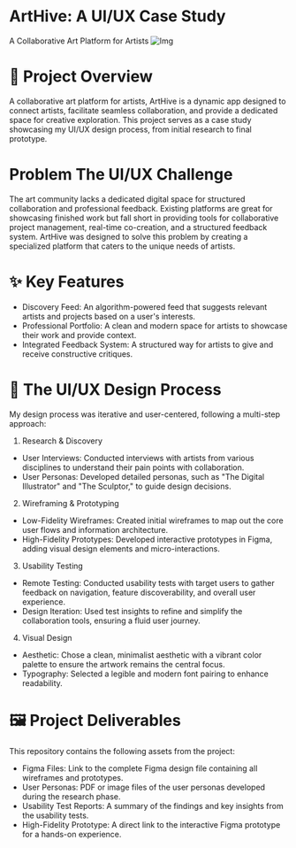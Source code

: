 # ArtHive: A UI/UX Case Study
A Collaborative Art Platform for Artists
![Img](https://github.com/user-attachments/assets/21b513a7-cd65-4b15-9583-1fad33b5f52d)
# 🎨 Project Overview
A collaborative art platform for artists, ArtHive is a dynamic app designed to connect artists, facilitate seamless collaboration, and provide a dedicated space for creative exploration. This project serves as a case study showcasing my UI/UX design process, from initial research to final prototype.

# Problem The UI/UX Challenge
The art community lacks a dedicated digital space for structured collaboration and professional feedback. Existing platforms are great for showcasing finished work but fall short in providing tools for collaborative project management, real-time co-creation, and a structured feedback system. ArtHive was designed to solve this problem by creating a specialized platform that caters to the unique needs of artists.

# ✨ Key Features
* Discovery Feed: An algorithm-powered feed that suggests relevant artists and projects based on a user's interests.
* Professional Portfolio: A clean and modern space for artists to showcase their work and provide context.
* Integrated Feedback System: A structured way for artists to give and receive constructive critiques.

# 🚀 The UI/UX Design Process
My design process was iterative and user-centered, following a multi-step approach:

1. Research & Discovery
* User Interviews: Conducted interviews with artists from various disciplines to understand their pain points with collaboration.
* User Personas: Developed detailed personas, such as "The Digital Illustrator" and "The Sculptor," to guide design decisions.

2. Wireframing & Prototyping
* Low-Fidelity Wireframes: Created initial wireframes to map out the core user flows and information architecture.
* High-Fidelity Prototypes: Developed interactive prototypes in Figma, adding visual design elements and micro-interactions.

3. Usability Testing
* Remote Testing: Conducted usability tests with target users to gather feedback on navigation, feature discoverability, and overall user experience.
* Design Iteration: Used test insights to refine and simplify the collaboration tools, ensuring a fluid user journey.

4. Visual Design
* Aesthetic: Chose a clean, minimalist aesthetic with a vibrant color palette to ensure the artwork remains the central focus.
* Typography: Selected a legible and modern font pairing to enhance readability.

# 🖼️ Project Deliverables
This repository contains the following assets from the project:

* Figma Files: Link to the complete Figma design file containing all wireframes and prototypes.
* User Personas: PDF or image files of the user personas developed during the research phase.
* Usability Test Reports: A summary of the findings and key insights from the usability tests.
* High-Fidelity Prototype: A direct link to the interactive Figma prototype for a hands-on experience.
